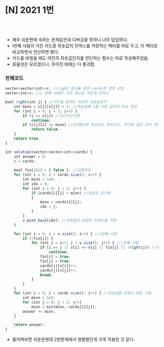 # [N] 2021 1번
` `
---
- 매우 쉬운편에 속하는 문제같은데 디버깅을 못하니 너무 답답하다. 
- i번째 사람이 가진 카드중 최솟값의 인덱스를 저장하는 벡터를 따로 두고, 이 벡터로 비교하면서 연산하면 됐다.
- 카드를 바꿨을 때도 여전히 최솟값인지를 판단하는 함수는 따로 작성해주었음.
- 효율성은 모르겠으나, 주어진 테케는 다 통과함.

### 전체코드
```jsx
vector<vector<int>>c; //right 함수를 위한 cards의 전역 선언
vector<int>v; //i 번째 사람이 가진 최소값 카드의 인덱스

bool right(int j) { //카드를 받아도 여전히 최솟값인지
	int minn = c[j][v[j]] + 1; //최솟값에 1을 더한 값으로 비교 연산
	for (int i = 0; i < 3; i++) {
		if (i == v[j]) //자기자신이면 
			continue;
		if (c[j][i] <= minn) //1더했는데 최솟값이 안되거나, 자기와 같은 값이 존재하는 경우
			return false;
	}
	return true;
}

int solution(vector<vector<int>>cards) {
	int answer = 0;
	c = cards;
	
	bool fin[101] = { false }; //교환여부
	for (int i = 0; i < cards.size(); i++) {
		int minn = 1e9;
		int idx = 0;
		for (int j = 0; j < 3; j++) {
			if (cards[i][j] < minn) //최솟값 초기화
			{
				minn = cards[i][j];
				idx = j;
			}
		}
		v.push_back(idx); //최솟값이 있었던 인덱스를 저장
	}

	for (int i = 0; i < v.size(); i++) { //i번째 사람
		if (!fin[i]) {
			for (int j = i+1; j < v.size(); j++) { //j번째 사람
				if (i == j || v[i] == v[j] || fin[j] || !right(j)) //자기 자신이거나, 최솟값의 인덱스가 같거나, 이미 교환했거나, 교환했을 때 최솟값이 안되는 경우엔 패스
					continue;
				fin[i] = true;
				fin[j] = true;
				cards[i][v[i]]++;
				cards[j][v[j]]++;
				break;
			}
		}
	}
	for (int i = 0; i < cards.size(); i++) { //최솟값을 더해서 정답 구함
		int minn = 1e9;
		for (int j = 0; j < 3; j++)
			minn = min(minn, cards[i][j]);
		answer += minn;
	}

	return answer;
}
```
- 돌이켜보면 쉬운문젠데 2번문제에서 멘붕했던게 크게 작용한 것 같다.
